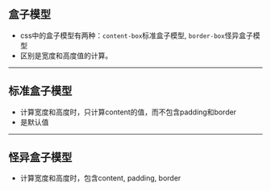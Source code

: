 ## 盒子模型
- css中的盒子模型有两种：`content-box`标准盒子模型, `border-box`怪异盒子模型
- 区别是宽度和高度值的计算。

---

## 标准盒子模型
- 计算宽度和高度时，只计算content的值，而不包含padding和border
- 是默认值

---

## 怪异盒子模型
- 计算宽度和高度时，包含content, padding, border